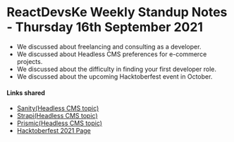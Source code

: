 # ReactDevsKe Weekly Standup Notes - Thursday 16th September 2021

- We discussed about freelancing and consulting as a developer.
- We discussed about Headless CMS preferences for e-commerce projects.
- We discussed about the difficulty in finding your first developer role.
- We discussed about the upcoming Hacktoberfest event in October.


#### Links shared

- [Sanity(Headless CMS topic)](https://www.sanity.io/)
- [Strapi(Headless CMS topic)](https://strapi.io/)
- [Prismic(Headless CMS topic)](https://prismic.io/)
- [Hacktoberfest 2021 Page](https://hacktoberfest.digitalocean.com/)